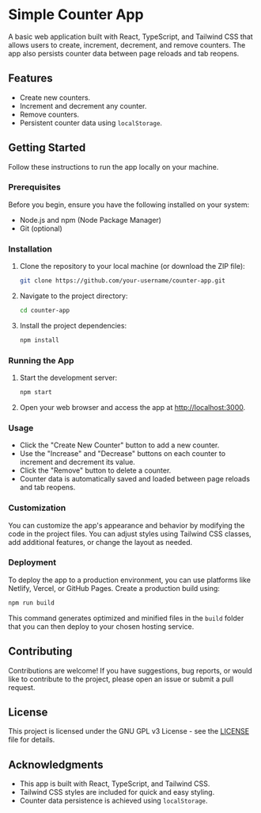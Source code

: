 # Simple Counter App

A basic web application built with React, TypeScript, and Tailwind CSS that allows users to create, increment, decrement, and remove counters. The app also persists counter data between page reloads and tab reopens.

## Features

- Create new counters.
- Increment and decrement any counter.
- Remove counters.
- Persistent counter data using `localStorage`.

## Getting Started

Follow these instructions to run the app locally on your machine.

### Prerequisites

Before you begin, ensure you have the following installed on your system:

- Node.js and npm (Node Package Manager)
- Git (optional)

### Installation

1. Clone the repository to your local machine (or download the ZIP file):

   ```bash
   git clone https://github.com/your-username/counter-app.git
   ```

2. Navigate to the project directory:

   ```bash
   cd counter-app
   ```

3. Install the project dependencies:

   ```bash
   npm install
   ```

### Running the App

1. Start the development server:

   ```bash
   npm start
   ```

2. Open your web browser and access the app at [http://localhost:3000](http://localhost:3000).

### Usage

- Click the "Create New Counter" button to add a new counter.
- Use the "Increase" and "Decrease" buttons on each counter to increment and decrement its value.
- Click the "Remove" button to delete a counter.
- Counter data is automatically saved and loaded between page reloads and tab reopens.

### Customization

You can customize the app's appearance and behavior by modifying the code in the project files. You can adjust styles using Tailwind CSS classes, add additional features, or change the layout as needed.

### Deployment

To deploy the app to a production environment, you can use platforms like Netlify, Vercel, or GitHub Pages. Create a production build using:

```bash
npm run build
```

This command generates optimized and minified files in the `build` folder that you can then deploy to your chosen hosting service.

## Contributing

Contributions are welcome! If you have suggestions, bug reports, or would like to contribute to the project, please open an issue or submit a pull request.

## License

This project is licensed under the GNU GPL v3 License - see the [LICENSE](LICENSE) file for details.

## Acknowledgments

- This app is built with React, TypeScript, and Tailwind CSS.
- Tailwind CSS styles are included for quick and easy styling.
- Counter data persistence is achieved using `localStorage`.
